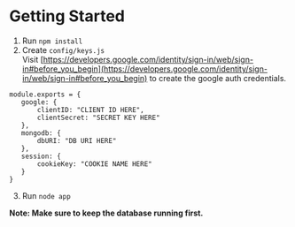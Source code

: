 # Getting Started

1. Run `npm install`
2. Create `config/keys.js`   
Visit [https://developers.google.com/identity/sign-in/web/sign-in#before_you_begin](https://developers.google.com/identity/sign-in/web/sign-in#before_you_begin) to create the google auth credentials.  
 ```
 module.exports = {
    google: {
        clientID: "CLIENT ID HERE",
        clientSecret: "SECRET KEY HERE"
    },
    mongodb: {
        dbURI: "DB URI HERE"
    },
    session: {
        cookieKey: "COOKIE NAME HERE"
    }
 }
 ```  
3. Run `node app`

**Note: Make sure to keep the database running first.**